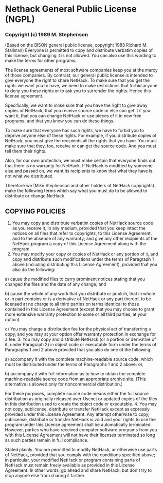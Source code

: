 # Nethack General Public License (NGPL)

### Copyright (c) 1989 M. Stephenson
  
(Based on the BISON general public license,
copyright 1988 Richard M. Stallman)
Everyone is permitted to copy and distribute verbatim copies of this
license, but changing it is not allowed. You can also use this wording to
make the terms for other programs.

The license agreements of most software companies keep you at the mercy of
those companies. By contrast, our general public license is intended to give
everyone the right to share NetHack. To make sure that you get the rights we
want you to have, we need to make restrictions that forbid anyone to deny you
these rights or to ask you to surrender the rights. Hence this license
agreement.

Specifically, we want to make sure that you have the right to give away
copies of NetHack, that you receive source code or else can get it if you
want it, that you can change NetHack or use pieces of it in new free
programs, and that you know you can do these things.

To make sure that everyone has such rights, we have to forbid you to
deprive anyone else of these rights. For example, if you distribute copies
of NetHack, you must give the recipients all the rights that you have. You
must make sure that they, too, receive or can get the source code. And you
must tell them their rights.

Also, for our own protection, we must make certain that everyone finds out
that there is no warranty for NetHack. If NetHack is modified by someone
else and passed on, we want its recipients to know that what they have is
not what we distributed.

Therefore we (Mike Stephenson and other holders of NetHack copyrights) make
the following terms which say what you must do to be allowed to distribute or
change NetHack.

## COPYING POLICIES

1. You may copy and distribute verbatim copies of NetHack source code as
you receive it, in any medium, provided that you keep intact the notices on
all files that refer to copyrights, to this License Agreement, and to the
absence of any warranty; and give any other recipients of the NetHack
program a copy of this License Agreement along with the program.
2. You may modify your copy or copies of NetHack or any portion of it, and
copy and distribute such modifications under the terms of Paragraph 1 above
(including distributing this License Agreement), provided that you also do the
following:

a) cause the modified files to carry prominent notices stating that you
changed the files and the date of any change; and

b) cause the whole of any work that you distribute or publish, that in
whole or in part contains or is a derivative of NetHack or any part
thereof, to be licensed at no charge to all third parties on terms
identical to those contained in this License Agreement (except that you
may choose to grant more extensive warranty protection to some or all
third parties, at your option)

c) You may charge a distribution fee for the physical act of
transferring a copy, and you may at your option offer warranty protection
in exchange for a fee.
3. You may copy and distribute NetHack (or a portion or derivative of it,
under Paragraph 2) in object code or executable form under the terms of
Paragraphs 1 and 2 above provided that you also do one of the following:

a) accompany it with the complete machine-readable source code, which
must be distributed under the terms of Paragraphs 1 and 2 above; or,

b) accompany it with full information as to how to obtain the complete
machine-readable source code from an appropriate archive site. (This
alternative is allowed only for noncommercial distribution.)

For these purposes, complete source code means either the full source
distribution as originally released over Usenet or updated copies of the
files in this distribution used to create the object code or
executable.
4. You may not copy, sublicense, distribute or transfer NetHack except as
expressly provided under this License Agreement. Any attempt otherwise to
copy, sublicense, distribute or transfer NetHack is void and your rights to
use the program under this License agreement shall be automatically
terminated. However, parties who have received computer software programs
from you with this License Agreement will not have their licenses terminated
so long as such parties remain in full compliance.

Stated plainly: You are permitted to modify NetHack, or otherwise use parts
of NetHack, provided that you comply with the conditions specified above;
in particular, your modified NetHack or program containing parts of NetHack
must remain freely available as provided in this License Agreement. In
other words, go ahead and share NetHack, but don't try to stop anyone else
from sharing it farther.
